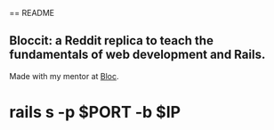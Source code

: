 == README

## Bloccit: a Reddit replica to teach the fundamentals of web development and Rails.

Made with my mentor at [Bloc](http://bloc.io).

# rails s -p $PORT -b $IP